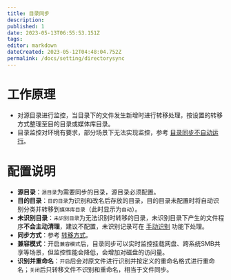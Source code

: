 ```yaml
---
title: 目录同步
description: 
published: 1
date: 2023-05-13T06:55:53.151Z
tags: 
editor: markdown
dateCreated: 2023-05-12T04:48:04.752Z
permalink: /docs/setting/directorysync
---
```


# 工作原理

- 对源目录进行监控，当目录下的文件发生新增时进行转移处理，按设置的转移方式整理至目的目录或媒体库目录。
- 目录监控对环境有要求，部分场景下无法实现监控，参考 [目录同步不自动运行](/常见问题#目录同步不自动运行)。


# 配置说明

- **源目录**：`源目录`为需要同步的目录，源目录必须配置。
- **目的目录**：`目的目录`为识别和改名后存放的目录，目的目录未配置时将自动识别分类并转移到`媒体库目录`（此时显示为`自动`）。
- **未识别目录**：`未识别目录`为无法识别时转移的目录，未识别目录下产生的文件程序**不会主动清理**，建议不配置，未识别记录可在 [手动识别](/媒体整理#手动识别) 功能下处理。
- **同步方式**：参考 [转移方式](/名词解释#转移方式)。
- **兼容模式**：开启`兼容模式`后，目录同步可以实时监控挂载网盘、跨系统SMB共享等场景，但监控性能会降低，会增加对磁盘的访问量。
- **识别并重命名**：`开启`后会对原文件进行识别并按定义的重命名格式进行重命名；`关闭`后只转移文件不识别和重命名，相当于文件同步。

